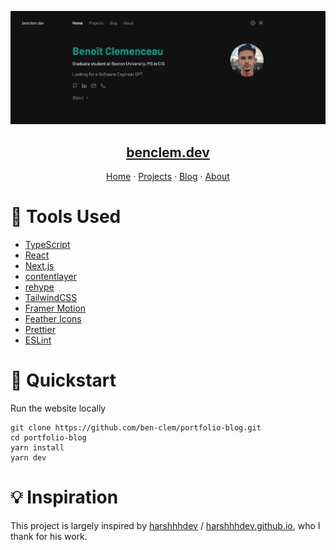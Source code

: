 ![banner](/public/banner.png)

<p align="center">
  <a href="https://benclem.dev">
    <h2 align="center">benclem.dev</h2>
  </a>
</p>
<p align="center">
  <a href="https://benclem.dev">Home</a>
    ·
  <a href="https://benclem.dev/projects">Projects</a>
    ·
  <a href="https://benclem.dev/blog">Blog</a>
    ·
  <a href="https://benclem.dev/about">About</a>
 </p>

# 🔨 Tools Used

- [TypeScript](https://typescriptlang.org)
- [React](https://reactjs.org/)
- [Next.js](https://nextjs.org/)
- [contentlayer](https://www.contentlayer.dev/)
- [rehype](https://github.com/rehypejs/rehype)
- [TailwindCSS](https://tailwindcss.com/)
- [Framer Motion](https://framer.com/motion)
- [Feather Icons](https://feathericons.com/)
- [Prettier](https://prettier.io)
- [ESLint](https://eslint.io)

# 🚀 Quickstart

Run the website locally

```
git clone https://github.com/ben-clem/portfolio-blog.git
cd portfolio-blog
yarn install
yarn dev
```

# 💡 Inspiration

This project is largely inspired by [harshhhdev](https://github.com/harshhhdev) / [harshhhdev.github.io](https://github.com/harshhhdev/harshhhdev.github.io), who I thank for his work.
